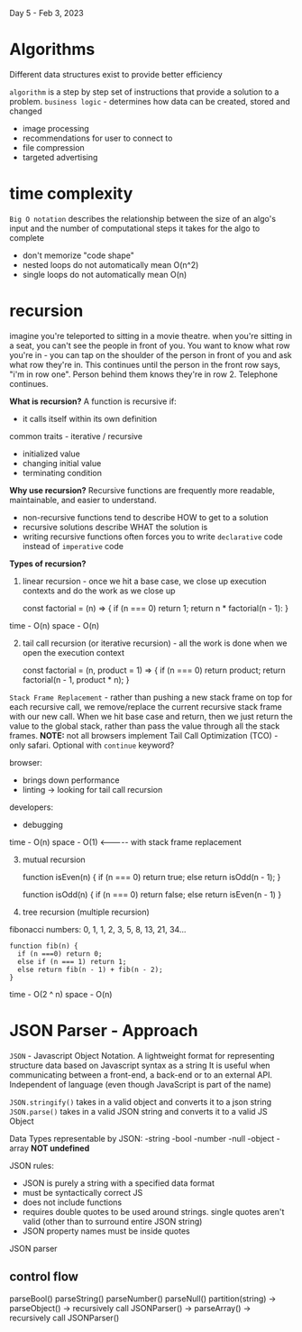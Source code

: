 Day 5 - Feb 3, 2023

# Algorithms

Different data structures exist to provide better efficiency

`algorithm` is a step by step set of instructions that provide a solution to a problem.
`business logic` - determines how data can be created, stored and changed

- image processing
- recommendations for user to connect to
- file compression
- targeted advertising

# time complexity

`Big O notation` describes the relationship between the size of an algo's input and the number of computational steps it takes for the algo to complete

- don't memorize "code shape"
- nested loops do not automatically mean O(n^2)
- single loops do not automatically mean O(n)

# recursion

imagine you're teleported to sitting in a movie theatre. when you're sitting in a seat, you can't see the people in front of you. You want to know what row you're in - you can tap on the shoulder of the person in front of you and ask what row they're in. This continues until the person in the front row says, "i'm in row one". Person behind them knows they're in row 2. Telephone continues.

**What is recursion?**
A function is recursive if:

- it calls itself within its own definition

common traits - iterative / recursive

- initialized value
- changing initial value
- terminating condition

**Why use recursion?**
Recursive functions are frequently more readable, maintainable, and easier to understand.

- non-recursive functions tend to describe HOW to get to a solution
- recursive solutions describe WHAT the solution is
- writing recursive functions often forces you to write `declarative` code instead of `imperative` code

**Types of recursion?**

1. linear recursion - once we hit a base case, we close up execution contexts and do the work as we close up

   const factorial = (n) => {
   if (n === 0) return 1;
   return n \* factorial(n - 1):
   }

time - O(n)
space - O(n)

2. tail call recursion (or iterative recursion) - all the work is done when we open the execution context

   const factorial = (n, product = 1) => {
   if (n === 0) return product;
   return factorial(n - 1, product \* n);
   }

`Stack Frame Replacement` - rather than pushing a new stack frame on top for each recursive call, we remove/replace the current recursive stack frame with our new call. When we hit base case and return, then we just return the value to the global stack, rather than pass the value through all the stack frames. **NOTE:** not all browsers implement Tail Call Optimization (TCO) - only safari. Optional with `continue` keyword?

browser:

- brings down performance
- linting -> looking for tail call recursion

developers:

- debugging

time - O(n)
space - O(1) <----- with stack frame replacement

3. mutual recursion

   function isEven(n) {
   if (n === 0) return true;
   else return isOdd(n - 1);
   }

   function isOdd(n) {
   if (n === 0) return false;
   else return isEven(n - 1)
   }

4. tree recursion (multiple recursion)

fibonacci numbers: 0, 1, 1, 2, 3, 5, 8, 13, 21, 34...

    function fib(n) {
      if (n ===0) return 0;
      else if (n === 1) return 1;
      else return fib(n - 1) + fib(n - 2);
    }

time - O(2 ^ n)
space - O(n)

# JSON Parser - Approach

`JSON` - Javascript Object Notation. A lightweight format for representing structure data based on Javascript syntax as a string It is useful when communicating between a front-end, a back-end or to an external API. Independent of language (even though JavaScript is part of the name)

`JSON.stringify()` takes in a valid object and converts it to a json string
`JSON.parse()` takes in a valid JSON string and converts it to a valid JS Object

Data Types representable by JSON:
-string
-bool
-number
-null
-object
-array
**NOT undefined**

JSON rules:

- JSON is purely a string with a specified data format
- must be syntactically correct JS
- does not include functions
- requires double quotes to be used around strings. single quotes aren't valid (other than to surround entire JSON string)
- JSON property names must be inside quotes

JSON parser

## control flow

parseBool()
parseString()
parseNumber()
parseNull()
partition(string) -> parseObject() -> recursively call JSONParser()
-> parseArray() -> recursively call JSONParser()
